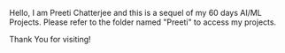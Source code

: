 Hello, I am Preeti Chatterjee and this is a sequel of my 60 days AI/ML Projects.
Please refer to the folder named "Preeti" to access my projects.

Thank You for visiting!

